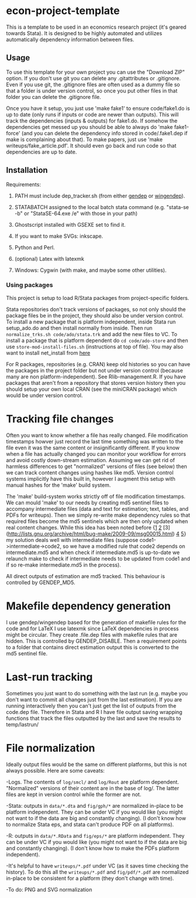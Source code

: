 # econ-project-template
This is a template to be used in an economics research project (it's geared towards Stata). It is designed to be highly automated and utilizes automatically dependency information between files.

## Usage
To use this template for your own project you can use the "Download ZIP" option. If you don't use git you can delete any .gitattributes or .gitignore. Even if you use git, the .gitignore files are often used as a dummy file so that a folder is under version control, so once you put other files in that folder you can delete the .gitignore file.

Once you have it setup, you just use 'make fake1' to ensure code/fake1.do is up to date (only runs if inputs or code are newer than outputs). This will track the dependencies (inputs & outputs) for fake1.do. If somehow the dependencies get messed up you should be able to always do 'make fake1-force' (and you can delete the dependency info stored in code/.fake1.dep if make is complaining about that). To make papers, just use 'make writeups/fake_article.pdf'. It should even go back and run code so that dependencies are up to date.

## Installation
Requirements:

1. PATH must include dep_tracker.sh (from either [gendep](https://github.com/bquistorff/gendep) or [wingendep](https://github.com/bquistorff/wingendep)).

1. STATABATCH assigned to the local batch stata command (e.g. "stata-se -b" or "StataSE-64.exe /e" with those in your path)

1. Ghostscript installed with GSEXE set to find it.

1. If you want to make SVGs: inkscape.

1. Python and Perl.

1. (optional) Latex with latexmk

1. Windows: Cygwin (with make, and maybe some other utilities).

### Using packages
This project is setup to load R/Stata packages from project-specific folders.

Stata repositories don't track versions of packages, so not only should the package files be in the project, they should also be under version control. To install a new package that is platform independent, inside Stata run setup_ado.do and then install normally from inside. Then run `normalize_trks.sh code/ado/stata.trk` and add the new files to VC. To install a package that is platform dependent do `cd code/ado-store` and then use `store-mod-install-files.sh` (instructions at top of file). You may also want to install net_install from [here](https://github.com/bquistorff/Stata-modules)

For R packages, repositories (e.g. CRAN) keep old histories so you can have the packages in the project folder but not under version control (because many are non platform-independent). See Rlib-management.R. If you have packages that aren't from a repository that stores version history then you should setup your own local CRAN (see the miniCRAN package) which would be under version control.

# Tracking file changes
Often you want to know whether a file has really changed. File modification timestamps howver just record the last time something was written to the file even it was the same content or insignificantly different. If you know when a file has actually changed you can monitor your workflow for errors and avoid costly down-stream estimation. Assuming we can get rid of harmless differences to get "normalized" versions of files (see below) then we can track content changes using hashes like md5. Version control systems implicitly have this built in, however I augment this setup with manual hashes for the 'make' build system. 

The 'make' build-system works strictly off of file modification timestamps. We can mould 'make' to our needs by creating md5 sentinel files to accompany intermediate files (data and text for estimation; text, tables, and PDFs for writeups). Then we simply re-write make dependency rules so that required files become the md5 sentinels which are then only updated when real content changes. While this idea has been noted before {[1](http://blog.jgc.org/2006/04/rebuilding-when-hash-has-changed-not.html) [2](http://stackoverflow.com/questions/8821319/make-only-build-something-if-the-sources-md5-checksum-was-changed) [3] (http://lists.gnu.org/archive/html/bug-make/2009-09/msg00015.html) [4](http://www.kolpackov.net/pipermail/notes/2004-September/000011.html) [5](http://www.cmcrossroads.com/article/rebuilding-when-files-checksum-changes)} my solution deals well with intermediate files (suppose code1->intermediate->code2, so we have a modified rule that code2 depends on intermediate.md5 and when check if intermediate.md5 is up-to-date we relaunch make to check if intermediate needs to be updated from code1 and if so re-make intermediate.md5 in the process).

All direct outputs of estimation are md5 tracked. This behaviour is controlled by GENDEP_MD5.

# Makefile dependency generation
I use gendep/wingendep based for the generation of makefile rules for the code and for LaTeX I use latexmk since LaTeX dependencies in process might be circular. They create .file.dep files with makefile rules that are hidden. This is controlled by GENDEP_DISABLE. Then a requirement points to a folder that contains direct estimation output this is converted to the md5 sentinel file.

# Last-run tracking
Sometimes you just want to do something with the last run (e.g. maybe you don't want to commit all changes just from the last estimation). If you are running interactively then you can't just get the list of outputs from the code.dep file. Therefore in Stata and R I have file output saving wrapping functions that track the files outputted by the last and save the results to temp/lastrun/

# File normalization #
Ideally output files would be the same on different platforms, but this is not always possible. Here are some caveats:

-Logs. The contents of `log/smcl/` and `log/Rout` are platform dependent. "Normalized" versions of their content are in the base of log/. The latter files are kept in version control while the former are not.

-Stata: outputs in `data/*.dta` and `fig/gph/*` are normalized in-place to be platform independent. They can be under VC if you would like (you might not want to if the data are big and constantly changing). (I don't know how to normalize Stata eps, and stata can't produce PDF on all platforms).

-R: outputs in `data/*.RData` and `fig/eps/*` are platform independent. They can be under VC if you would like (you might not want to if the data are big and constantly changing). (I don't know how to make the PDFs platform independent).

-It's helpful to have `writeups/*.pdf` under VC (as it saves time checking the history). To do this all the `writeups/*.pdf` and `fig/pdf/*.pdf` are normalized in-place to be consistent for a platform (they don't change with time).

-To do: PNG and SVG normalization